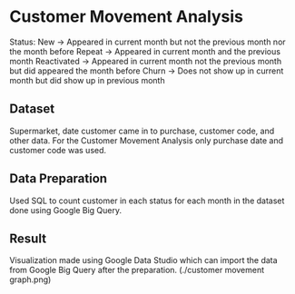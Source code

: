 # Customer Movement Analysis 

Status:
	New 			-> Appeared in current month but not the previous month nor the month before
	Repeat			-> Appeared in current month and the previous month
	Reactivated		-> Appeared in current month not the previous month but did appeared the month before
	Churn			-> Does not show up in current month but did show up in previous month 

## Dataset
Supermarket, date customer came in to purchase, customer code, and other data. 
For the Customer Movement Analysis only purchase date and customer code was used.

## Data Preparation
Used SQL to count customer in each status for each month in the dataset done using Google Big Query.

## Result
Visualization made using Google Data Studio which can import the data from Google Big Query after the preparation.
(./customer movement graph.png)